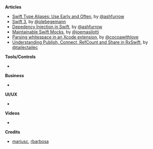 **Articles**

* [Swift Type Aliases: Use Early and Often](http://artsy.github.io/blog/2016/06/24/typealias-for-great-good/), by [@ashfurrow](https://twitter.com/ashfurrow)
* [Swift 3](http://oleb.net/blog/2016/06/swift-3/), by [@olebegemann](https://twitter.com/olebegemann)
* [Depedency Injection in Swift](http://artsy.github.io/blog/2016/06/27/dependency-injection-in-swift/), by [@ashfurrow](https://twitter.com/ashfurrow)
* [Maintainable Swift Mocks](http://masilotti.com/maintainable-mocks/), by [@joemasilotti](https://twitter.com/joemasilotti)
* [Parsing whitespace in an Xcode extension](http://www.cocoawithlove.com/blog/2016/06/25/policing-whitespace.html), by [@cocoawithlove](https://twitter.com/cocoawithlove)
* [Understanding Publish, Connect, RefCount and Share in RxSwift](http://tailec.com/blog/understanding-publish-connect-refcount-share), by [@tailectailec](https://twitter.com/tailectailec)

**Tools/Controls**

*

**Business**

*

**UI/UX**

*

**Videos**

*

**Credits**

* [mariusc](https://github.com/mariusc), [rbarbosa](https://github.com/rbarbosa)
